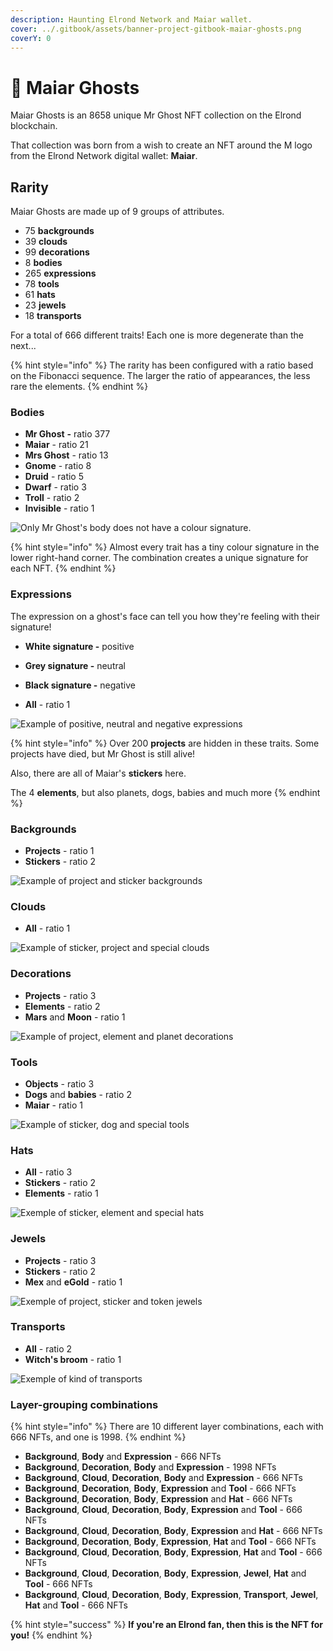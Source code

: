 ```yaml
---
description: Haunting Elrond Network and Maiar wallet.
cover: ../.gitbook/assets/banner-project-gitbook-maiar-ghosts.png
coverY: 0
---
```


# 👻 Maiar Ghosts

Maiar Ghosts is an 8658 unique Mr Ghost NFT collection on the Elrond blockchain.&#x20;

That collection was born from a wish to create an NFT around the M logo from the Elrond Network ​​digital wallet: **Maiar**.

## Rarity

Maiar Ghosts are made up of 9 groups of attributes.

* 75 **backgrounds**
* 39 **clouds**
* 99 **decorations**
* 8 **bodies**
* 265 **expressions**
* 78 **tools**
* 61 **hats**
* 23 **jewels**
* 18 **transports**

For a total of 666 different traits! Each one is more degenerate than the next...

{% hint style="info" %}
The rarity has been configured with a ratio based on the Fibonacci sequence. The larger the ratio of appearances, the less rare the elements.
{% endhint %}

### **Bodies**&#x20;

* **Mr Ghost** **-** ratio 377
* **Maiar** - ratio 21
* **Mrs Ghost** - ratio 13
* **Gnome** - ratio 8
* **Druid** - ratio 5
* **Dwarf** - ratio 3
* **Troll** - ratio 2
* **Invisible** - ratio 1

![Only Mr Ghost's body does not have a colour signature.](../.gitbook/assets/banner-project-gitbook-bodies.png)

{% hint style="info" %}
Almost every trait has a tiny colour signature in the lower right-hand corner. The combination creates a unique signature for each NFT.
{% endhint %}

### **Expressions**

The expression on a ghost's face can tell you how they're feeling with their signature!

* **White signature -** positive
* **Grey signature -** neutral
*   **Black signature -** negative


* **All** - ratio 1

![Example of positive, neutral and negative expressions](../.gitbook/assets/banner-project-gitbook-expression.png)

{% hint style="info" %}
Over 200 **projects** are hidden in these traits. Some projects have died, but Mr Ghost is still alive!

Also, there are all of Maiar's **stickers** here.

The 4 **elements**, but also planets, dogs, babies and much more
{% endhint %}

### **Backgrounds**&#x20;

* **Projects** - ratio 1
* **Stickers** - ratio 2

![Example of project and sticker backgrounds](../.gitbook/assets/banner-project-gitbook-background.png)

### **Clouds**&#x20;

* **All** - ratio 1

![Example of sticker, project and special clouds](../.gitbook/assets/banner-project-gitbook-cloud.png)

### **Decorations**&#x20;

* **Projects** - ratio 3
* **Elements** - ratio 2
* **Mars** and **Moon** - ratio 1

![Example of project, element and planet decorations](../.gitbook/assets/banner-project-gitbook-decoration.png)

### **Tools**&#x20;

* **Objects** - ratio 3
* **Dogs** and **babies** - ratio 2
* **Maiar** - ratio 1

![Example of sticker, dog and special tools](../.gitbook/assets/banner-project-gitbook-tool.png)

### **Hats**&#x20;

* **All** - ratio 3
* **Stickers** - ratio 2&#x20;
* **Elements** - ratio 1

![Exemple of sticker, element and special hats](../.gitbook/assets/banner-project-gitbook-hat.png)

### **Jewels**&#x20;

* **Projects** - ratio 3
* **Stickers** - ratio 2
* **Mex** and **eGold** - ratio 1

![Exemple of project, sticker and token jewels](../.gitbook/assets/banner-project-gitbook-jewel.png)

### **Transports**&#x20;

* **All** - ratio 2
* **Witch's broom** - ratio 1



![Exemple of kind of transports](../.gitbook/assets/banner-project-gitbook-transport.png)

### &#x20;Layer-grouping combinations

{% hint style="info" %}
There are 10 different layer combinations, each with 666 NFTs, and one is 1998.
{% endhint %}

* **Background**, **Body** and **Expression** - 666 NFTs
* **Background**, **Decoration**, **Body** and **Expression** - 1998 NFTs
* **Background**, **Cloud**, **Decoration**, **Body** and **Expression** - 666 NFTs
* **Background**, **Decoration**, **Body**, **Expression** and **Tool** - 666 NFTs
* **Background**, **Decoration**, **Body**, **Expression** and **Hat** - 666 NFTs
* **Background**, **Cloud**, **Decoration**, **Body**, **Expression** and **Tool** - 666 NFTs
* **Background**, **Cloud**, **Decoration**, **Body**, **Expression** and **Hat** - 666 NFTs
* **Background**, **Decoration**, **Body**, **Expression**, **Hat** and **Tool** - 666 NFTs
* **Background**, **Cloud**, **Decoration**, **Body**, **Expression**, **Hat** and **Tool** - 666 NFTs
* **Background**, **Cloud**, **Decoration**, **Body**, **Expression**, **Jewel**, **Hat** and **Tool** - 666 NFTs
* **Background**, **Cloud**, **Decoration**, **Body**, **Expression**, **Transport**, **Jewel**, **Hat** and **Tool** - 666 NFTs

{% hint style="success" %}
**If you're an Elrond fan, then this is the NFT for you!**
{% endhint %}
